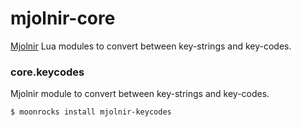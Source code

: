# mjolnir-core

[Mjolnir](https://github.com/mjolnir-io/mjolnir) Lua modules to convert between key-strings and key-codes.

### core.keycodes

Mjolnir module to convert between key-strings and key-codes.

~~~bash
$ moonrocks install mjolnir-keycodes
~~~
